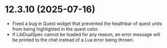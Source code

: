 # 12.3.10 (2025-07-16)

* Fixed a bug in Quest widget that prevented the healthbar of quest units from being highlighted in the quest color.
* If LibDualSpec cannot be loaded for any reason, an error message will be printed to the chat instead of a Lua error being thrown.
